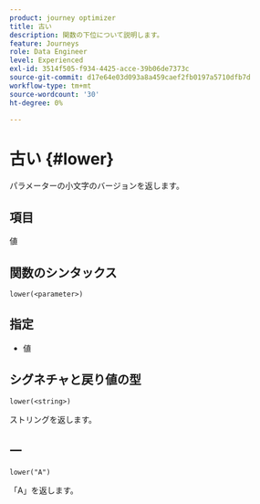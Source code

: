 ```yaml
---
product: journey optimizer
title: 古い
description: 関数の下位について説明します。
feature: Journeys
role: Data Engineer
level: Experienced
exl-id: 3514f505-f934-4425-acce-39b06de7373c
source-git-commit: d17e64e03d093a8a459caef2fb0197a5710dfb7d
workflow-type: tm+mt
source-wordcount: '30'
ht-degree: 0%

---
```


# 古い {#lower}

パラメーターの小文字のバージョンを返します。

## 項目

値

## 関数のシンタックス

`lower(<parameter>)`

## 指定

* 値

## シグネチャと戻り値の型

`lower(<string>)`

ストリングを返します。

## 一

`lower("A")`

「A」を返します。
